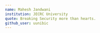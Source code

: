 ```yaml
---
name: Mahesh Jandwani
institution: JECRC University
quote: Breaking Security more than hearts. 
github_user: uunibic
---
```


